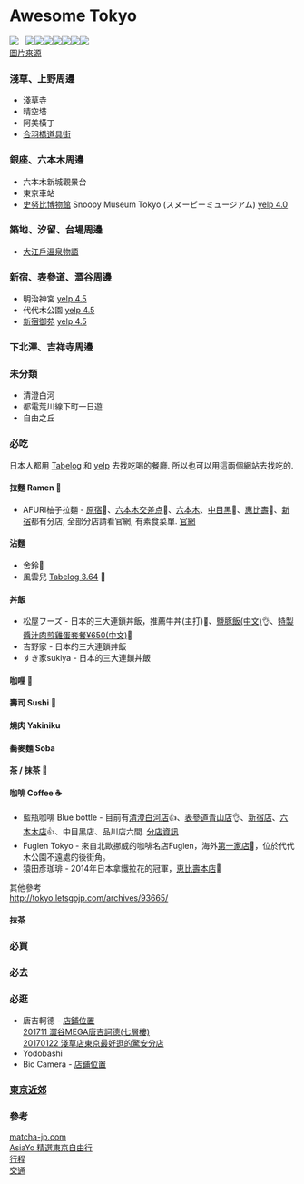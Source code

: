# Awesome Tokyo
![](http://www.jreast.co.jp/tc/destinations/tokyo/img/map.jpg)  
![](http://www.jreast.co.jp/tc/destinations/tokyo/img/img_jryamanote.jpg)![](http://www.jreast.co.jp/tc/destinations/tokyo/img/img_jrsobu.jpg)![](http://www.jreast.co.jp/tc/destinations/tokyo/img/img_jrchuo.jpg)![](http://www.jreast.co.jp/tc/destinations/tokyo/img/img_jrkeiyo.jpg)![](http://www.jreast.co.jp/tc/destinations/tokyo/img/img_naritaexpress.jpg)![](http://www.jreast.co.jp/tc/destinations/tokyo/img/img_tokyomonorail.jpg)![](http://www.jreast.co.jp/tc/destinations/tokyo/img/img_subways.jpg)  
[圖片來源](http://www.jreast.co.jp/tc/destinations/tokyo/index.html)

### 淺草、上野周邊
- 淺草寺
- 晴空塔
- 阿美橫丁  
- [合羽橋道具街](行程.md#合羽橋道具街)

### 銀座、六本木周邊
- 六本木新城觀景台
- 東京車站 
- [史努比博物館](行程.md#史努比博物館) Snoopy Museum Tokyo (スヌーピーミュージアム) [yelp 4.0](https://www.yelp.com/biz/%E3%82%B9%E3%83%8C%E3%83%BC%E3%83%94%E3%83%BC%E3%83%9F%E3%83%A5%E3%83%BC%E3%82%B8%E3%82%A2%E3%83%A0%E6%9D%B1%E4%BA%AC-%E6%B8%AF%E5%8C%BA)

### 築地、汐留、台場周邊
- [大江戶溫泉物語](行程.md#大江戶溫泉物語)


### 新宿、表參道、澀谷周邊
- 明治神宮 [yelp 4.5](https://www.yelp.com/biz/%E6%98%8E%E6%B2%BB%E7%A5%9E%E5%AE%AE-%E6%B8%8B%E8%B0%B7%E5%8C%BA?osq=%E6%98%8E%E6%B2%BB%E7%A5%9E%E5%AE%AE)
- 代代木公園 [yelp 4.5](https://www.yelp.com/biz/%E4%BB%A3%E3%80%85%E6%9C%A8%E5%85%AC%E5%9C%92-%E6%B8%8B%E8%B0%B7%E5%8C%BA?osq=%E4%BB%A3%E4%BB%A3%E6%9C%A8%E5%85%AC%E5%9C%92)
- [新宿御苑](行程.md#新宿御苑) [yelp 4.5](https://www.yelp.com/biz/%E6%96%B0%E5%AE%BF%E5%BE%A1%E8%8B%91-%E6%96%B0%E5%AE%BF%E5%8C%BA?osq=%E6%96%B0%E5%AE%BF%E5%BE%A1%E8%8B%91)


### 下北澤、吉祥寺周邊

### 未分類
- 清澄白河
- 都電荒川線下町一日遊
- 自由之丘

### 必吃
日本人都用 [Tabelog](https://tabelog.com/tw/) 和 [yelp](https://www.yelp.com/%E6%9D%B1%E4%BA%AC) 去找吃喝的餐廳. 所以也可以用這兩個網站去找吃的.  

#### 拉麵 Ramen :ramen:
 - AFURI柚子拉麵 - [原宿](https://tabelog.com/tw/tokyo/A1306/A130601/13095244/):clap:、[六本木交差点](https://tabelog.com/tw/tokyo/A1307/A130701/13165303/):clap:、[六本木](https://tabelog.com/tw/tokyo/A1307/A130701/13167723/dtlmap/)、[中目黑](https://tabelog.com/tw/tokyo/A1317/A131701/13129706/dtlmap/):pray:、[惠比壽](https://tabelog.com/tw/tokyo/A1303/A130302/13005500/):pray:、[新宿](https://tabelog.com/tw/tokyo/A1304/A130401/13202091/)都有分店, 全部分店請看官網, 有素食菜單. [官網](http://afuri.com/findus/)  

#### 沾麵
 - 舍鈴:clap:
 - 風雲兒 [Tabelog 3.64](https://tabelog.com/tw/tokyo/A1304/A130401/13044091/) :pray:

#### 丼飯
- 松屋フーズ - 日本的三大連鎖丼飯，推薦牛丼(主打):clap:、[鹽豚飯](https://www.matsuyafoods.co.jp/menu/don/don_negishiobuta.html)[(中文)](https://www.matsuyafoods.co.jp/cn/menu/don/don_negishiobuta.html):ok_hand:、[特製醬汁肉煎雞蛋套餐¥650](https://www.matsuyafoods.co.jp/menu/teishoku/tei_brown_egg_hp.html)[(中文)](https://www.matsuyafoods.co.jp/cn/menu/teishoku/tei_brown_egg_hp.html):clap:
- 吉野家 - 日本的三大連鎖丼飯
- すき家sukiya - 日本的三大連鎖丼飯

#### 咖哩 :curry:

#### 壽司 Sushi :sushi:

#### 燒肉 Yakiniku

#### 蕎麥麵 Soba

#### 茶 / 抹茶 :tea:

#### 咖啡 Coffee :coffee:
 - 藍瓶咖啡 Blue bottle - 目前有[清澄白河店](https://tabelog.com/tw/tokyo/A1313/A131303/13177218/):+1:、[表參道青山店](https://tabelog.com/tw/tokyo/A1306/A130602/13179495/):ok_hand:、[新宿店](https://tabelog.com/tw/tokyo/A1304/A130401/13193547/)、[六本木店](https://tabelog.com/tw/tokyo/A1307/A130701/13200314/):+1:、中目黑店、品川店六間. [分店資訊](https://lebrewlife.co/blue-bottle/)  
 - Fuglen Tokyo - 來自北歐挪威的咖啡名店Fuglen，海外[第一家店](https://tabelog.com/tw/tokyo/A1318/A131810/13141002/):pray:，位於代代木公園不遠處的後街角。
 - 猿田彥珈琲 - 2014年日本拿鐵拉花的冠軍，[恵比壽本店](https://tabelog.com/tw/tokyo/A1303/A130302/13127577/):pray:
 
其他參考  
http://tokyo.letsgojp.com/archives/93665/  
 
#### 抹茶

### 必買

### 必去

### 必逛
 - 唐吉軻德 - [店鋪位置](http://www.donki-global.com/zhtw/store/shop_list.php?pid=30)  
 [201711 澀谷MEGA唐吉訶德(七層樓)](http://tokyo.letsgojp.com/archives/288588/)  
 [20170122 淺草店東京最好逛的驚安分店](https://boo2k.com/archives/38137)  
 - Yodobashi
 - Bic Camera - [店鋪位置](http://www.biccamera.co.jp.t.lj.hp.transer.com/shoplist/index.html)

### [東京近郊](東京近郊.md)

### 參考
[matcha-jp.com](https://matcha-jp.com/tw/list/?region=41&category=all)  
[AsiaYo 精選東京自由行](https://asiayo.com/travelers-guide/zh-tw/jp/tokyo/)  
[行程](行程.md)  
[交通](交通.md)  
